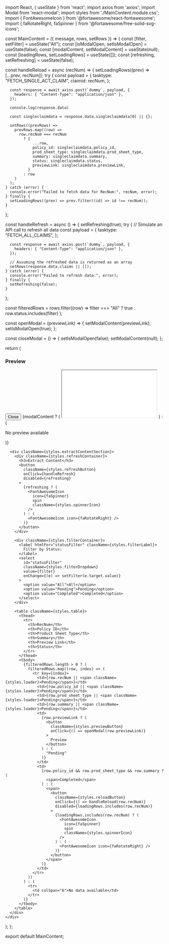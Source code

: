 import React, { useState } from 'react';
import axios from 'axios';
import Modal from 'react-modal';
import styles from './MainContent.module.css';
import { FontAwesomeIcon } from '@fortawesome/react-fontawesome';
import { faRotateRight, faSpinner } from '@fortawesome/free-solid-svg-icons';

const MainContent = ({ message, rows, setRows }) => {
  const [filter, setFilter] = useState("All");
  const [isModalOpen, setIsModalOpen] = useState(false);
  const [modalContent, setModalContent] = useState(null);
  const [loadingRows, setLoadingRows] = useState([]);
  const [refreshing, setRefreshing] = useState(false);

  const handleReload = async (recNum) => {
    setLoadingRows((prev) => [...prev, recNum]);
    try {
      const payload = {
        tasktype: "FETCH_SINGLE_ACT_CLAIM",
        claimid: recNum,
      };

      const response = await axios.post(`dummy`, payload, {
        headers: { "Content-Type": "application/json" },
      });
      
      console.log(response.data)

      const singleclaimdata = response.data.singleclaimdata[0] || {};

      setRows((prevRows) =>
        prevRows.map((row) =>
          row.recNum === recNum
            ? {
                ...row,
                policy_id: singleclaimdata.policy_id,
                prod_sheet_type: singleclaimdata.prod_sheet_type,
                summary: singleclaimdata.summary,
                status: singleclaimdata.status,
                previewLink: singleclaimdata.previewLink,
              }
            : row
        )
      );
    } catch (error) {
      console.error("Failed to fetch data for RecNum:", recNum, error);
    } finally {
      setLoadingRows((prev) => prev.filter((id) => id !== recNum));
    }
  };

  const handleRefresh = async () => {
    setRefreshing(true);
    try {
      // Simulate an API call to refresh all data
      const payload = {
        tasktype: "FETCH_ALL_CLAIMS",
      };

      const response = await axios.post(`dummy`, payload, {
        headers: { "Content-Type": "application/json" },
      });

      // Assuming the refreshed data is returned as an array
      setRows(response.data.claims || []);
    } catch (error) {
      console.error("Failed to refresh data:", error);
    } finally {
      setRefreshing(false);
    }
  };

  const filteredRows = rows.filter((row) =>
    filter === "All" ? true : row.status.includes(filter)
  );

  const openModal = (previewLink) => {
    setModalContent(previewLink);
    setIsModalOpen(true);
  };

  const closeModal = () => {
    setIsModalOpen(false);
    setModalContent(null);
  };

  return (
    <div className={styles.mainContent}>
      <div className={styles.previewSection}>
        <h3>Preview</h3>
        <Modal
          isOpen={isModalOpen}
          onRequestClose={closeModal}
          className={styles.modal}
          overlayClassName={styles.modalOverlay}
          ariaHideApp={false}
        >
          <div className={styles.modalContent}>
            <button className={styles.closeButton} onClick={closeModal}>
              Close
            </button>
            {modalContent ? (
              <iframe
                src={modalContent}
                title="Preview"
                className={styles.modalIframe}
              ></iframe>
            ) : (
              <p>No preview available</p>
            )}
          </div>
        </Modal>
      </div>

      <div className={styles.extractContentSection}>
        <div className={styles.refreshContainer}>
          <h3>Extract Content</h3>
          <button
            className={styles.refreshButton}
            onClick={handleRefresh}
            disabled={refreshing}
          >
            {refreshing ? (
              <FontAwesomeIcon
                icon={faSpinner}
                spin
                className={styles.spinnerIcon}
              />
            ) : (
              <FontAwesomeIcon icon={faRotateRight} />
            )}
          </button>
        </div>

        <div className={styles.filterContainer}>
          <label htmlFor="statusFilter" className={styles.filterLabel}>
            Filter by Status:
          </label>
          <select
            id="statusFilter"
            className={styles.filterDropdown}
            value={filter}
            onChange={(e) => setFilter(e.target.value)}
          >
            <option value="All">All</option>
            <option value="Pending">Pending</option>
            <option value="Completed">Completed</option>
          </select>
        </div>

        <table className={styles.table}>
          <thead>
            <tr>
              <th>RecNum</th>
              <th>Policy ID</th>
              <th>Product Sheet Type</th>
              <th>Summary</th>
              <th>Preview Link</th>
              <th>Status</th>
            </tr>
          </thead>
          <tbody>
            {filteredRows.length > 0 ? (
              filteredRows.map((row, index) => (
                <tr key={index}>
                  <td>{row.recNum || <span className={styles.loader}>Pending</span>}</td>
                  <td>{row.policy_id || <span className={styles.loader}>Pending</span>}</td>
                  <td>{row.prod_sheet_type || <span className={styles.loader}>Pending</span>}</td>
                  <td>{row.summary || <span className={styles.loader}>Pending</span>}</td>
                  <td>
                    {row.previewLink ? (
                      <button
                        className={styles.previewButton}
                        onClick={() => openModal(row.previewLink)}
                      >
                        Preview
                      </button>
                    ) : (
                      "Pending"
                    )}
                  </td>
                  <td>
                    {row.policy_id && row.prod_sheet_type && row.summary ? (
                      <span>Completed</span>
                    ) : (
                      <span>
                        <button
                          className={styles.reloadButton}
                          onClick={() => handleReload(row.recNum)}
                          disabled={loadingRows.includes(row.recNum)}
                        >
                          {loadingRows.includes(row.recNum) ? (
                            <FontAwesomeIcon
                              icon={faSpinner}
                              spin
                              className={styles.spinnerIcon}
                            />
                          ) : (
                            <FontAwesomeIcon icon={faRotateRight} />
                          )}
                        </button>
                      </span>
                    )}
                  </td>
                </tr>
              ))
            ) : (
              <tr>
                <td colSpan="6">No data available</td>
              </tr>
            )}
          </tbody>
        </table>
      </div>
    </div>
  );
};

export default MainContent;
